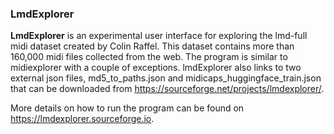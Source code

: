 ###  LmdExplorer

**LmdExplorer** is an experimental user interface for exploring the
lmd-full midi dataset created by Colin Raffel. This dataset contains
more than 160,000 midi files collected from the web. The program
is similar to midiexplorer with a couple of exceptions. lmdExplorer
also links to two external json files, md5_to_paths.json and 
midicaps_huggingface_train.json that can be downloaded from
<https://sourceforge.net/projects/lmdexplorer/>. 

More details on how to run the program can be found on
<https://lmdexplorer.sourceforge.io>. 

